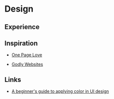 # Design

## Experience

## Inspiration

- [One Page Love](https://onepagelove.com/)

- [Godly Websites](https://godly.website/)

## Links

- [A beginner's guide to applying color in UI design](https://dev.to/georgedoescode/a-beginner-s-guide-to-applying-color-in-ui-design-3904)